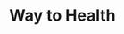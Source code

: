 ---
title: Way to Health
image: /images/bg/work.jpg
bgcolor: "#4F6D7A"
summary: We were the first to apply behavioral economics to healthcare
introduction: Faculty and researchers from across the University of Pennsylvania and other renowned institutions have conducted and continue to research direct patient engagement and behavioral economics based interventions aimed at reducing the disease burden from major U.S. public health problems. Way to Health was born from their frustration around the lack of a platform to quickly develop, test and scale out their ideas.
introtitle: Our mission
introsubtitle: To enable everyone to enjoy healthy lives through research, personalized engagement and learning from the experience of every patient.
introtext: We never forget that we are here to enable clinicians and researchers to make their ideas come to life. Our goal first and foremost is to serve the patient in a clinical setting or the participant in a research setting. 
heading: Our vision
subheading: Innovate. Enable. Scale.
vision:
  blurbs:
    - title: Improving healthcare outcomes needs purpose built research tools
      image: /images/build.svg
      summary: > 
        Technology assisted motivation & human behavior change is the key to advancing health outcomes. The healthcare system needs a purpose built tool that allows for scale and to engage with people in their existing journeys. Way to Health has demonstrated its value as a research platform in this domain.  The platform, its developers, and its uses have credibility among the research community. 
    - title: Successes derived from research should be easily translated into practice
      image: /images/practice.svg
      summary: >
        Even as more research and successes are published, its application in the real world still lags as systems and plans don’t quite know how to apply it in their context. THe goal is to reduce the time it takes for interventional research to be applied in specific patient contexts as short as possible. We want to take a leadership position in tactical research and deployment of evidence based research.
    - title: EHRs should be an integral part of any patient or provider engagement strategy
      image: /images/ehr.svg
      summary: >
        Good technology must join not just patient and physician journeys, but also their existing technology, such as legacy EHR systems i.e. be available  in the context of their life and their “workflow”. Tighter integration with EHRs is necessary. Health systems have spent millions deploying and customizing EHRs. They are looking for ways to maximize the ROI. This will be a platform available to all irrespective of the EHR of choice.
        
origins:
  heading: Origins
  para1: David Asch, MD, MBA and Kevin Volpp, MD, PhD conceptualized Way to Health back in 2010. It was born from their frustration around the lack of a platform to quickly develop, test and scale out their ideas to improve health care for patients.
  para2: Since then, more than 50 faculty and researchers from the University of Pennsylvania and other renowned institutions have conducted and continue to research direct patient engagement and behavioral economics based interventions aimed at reducing the disease burden from major U.S. public health problems.
  image1: /images/asch.jpg
  image2: /images/volpp.jpg

timeline:
  milestones:
    - date: December 2019
      icon: trophy
      iconcolor: green
      milestone: 150+ studies and 60,000+ patients
      text: Improvements in the platform now allow accelerated deployments at an average rate of 2-3 studies per week.
    - date: July 2019
      icon: arrow-up
      iconcolor: blue
      milestone: 125 studies and accelerating
      text: Our user base continues to diversity with multiple external organizations across the country starting up projects independently from Penn. 
    - date: June 2018
      icon: line-chart
      iconcolor: green
      milestone: 100 study milestone
      text: Way To Health continues to go from strength to strength. It currently has managed a total of a 101 studies with many more in the pipeline.
    - date: December 2017
      icon: arrow-up
      iconcolor: blue
      milestone: 85 research studies and clinical pilots. 28+ peer reviewed publications. 
      text: Successes continue to add up as the platform is used now not only for research but also for clinical pilots and larger scale clinical deployments. 
    - date: July 2016
      icon: comments-o
      iconcolor: green
      milestone: 55 studies and 15+ peer reviewed publications. 
      text: Successes continue to pile up and the platform continues to evolve as more and more capabilties are needed - gamification, device integrations, text messaging and many more. 
    - date: July 2015
      icon: thumbs-o-up
      iconcolor: blue
      milestone: 25+ study milestone
      text: Way To Health continues to gain wider adoption with zero marketing. This is major milestone as it represents studies across multiple domains - CHF, Diabetes, Wellness, Adolescents and Children and many more
    - date: Jan 2014
      icon: universal-access
      iconcolor: green
      milestone: Default platform for BE studies at UPenn and in other institutions
      text: Behavioral economics based research continues to show promise and this purpose built tool increasingly becomes the go-to choice for researchers. Kevin and David institute grants to give young researchers a way to quickly try out innovative ideas.
    - date: July 2013
      icon: user-md
      iconcolor: blue
      milestone: We grow the team
      text: In the "invest when necessary" mould, Way to Health begins to grow its internal engineering, product and implementation teams.
    - date: Jan 2012
      icon: flash
      iconcolor: red
      milestone: Way to Health supports 25 studies
      text: Way To Health continues to evolve as more and more researchers within Penn use the platform to set up and deploy small and large scale studies.
    - date: Jan 2011
      icon: bell-o
      iconcolor: green
      milestone: First Way to Health study is launched
      text: Seminal study was focused on smoking cessation and using financial incentives to quit smoking. National study conducted among CVS employees using financial incentives to quit smoking. Largest study conducted to date of financial incentives and smoking cessation in an employer setting, led to benefit design changes across CVS.
    - date: July 2010
      icon: snowflake-o
      iconcolor: blue
      milestone: Way to Health is born
      text: David Asch and Kevin Volpp come up with the idea of building a software platform to simplify and automate all the steps needed to set up and manage interventional clinical trials with a specific focus on behavioral economics. NIH provides seed funding to make this idea a reality.
---